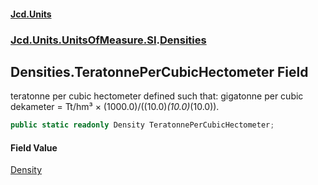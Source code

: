 #### [Jcd.Units](index 'index')
### [Jcd.Units.UnitsOfMeasure.SI](Jcd.Units.UnitsOfMeasure.SI 'Jcd.Units.UnitsOfMeasure.SI').[Densities](Densities 'Jcd.Units.UnitsOfMeasure.SI.Densities')

## Densities.TeratonnePerCubicHectometer Field

teratonne per cubic hectometer defined such that: gigatonne per cubic dekameter = Tt/hm³ ×
(1000.0)/((10.0)*(10.0)*(10.0)).

```csharp
public static readonly Density TeratonnePerCubicHectometer;
```

#### Field Value
[Density](Density 'Jcd.Units.UnitTypes.Density')
